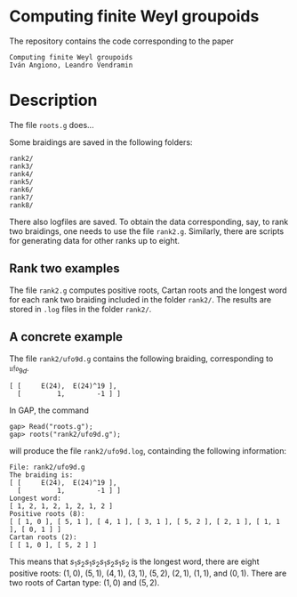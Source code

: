 # Computing finite Weyl groupoids

The repository contains the code corresponding to the paper

```
Computing finite Weyl groupoids  
Iván Angiono, Leandro Vendramin
```

# Description

The file ```roots.g``` does...

Some braidings are saved in the following folders: 
```
rank2/
rank3/
rank4/
rank5/
rank6/
rank7/
rank8/
```
There also logfiles are saved.  To obtain the data corresponding, say, to 
rank two braidings, one needs to use the file ```rank2.g```. Similarly, 
there are scripts for generating data for other ranks up to eight.  

## Rank two examples

The file ```rank2.g``` computes positive roots, Cartan roots and the longest word for each rank two braiding included in the folder ```rank2/```. The results are stored in ```.log``` files in the folder ```rank2/```.    

## A concrete example

The file ```rank2/ufo9d.g``` contains the following braiding, corresponding to $\mathfrak{ufo}_{9d}$. 
```
[ [     E(24),  E(24)^19 ],
  [         1,        -1 ] ]

```
In GAP, the command

```
gap> Read("roots.g");
gap> roots("rank2/ufo9d.g");
```
will produce the file ```rank2/ufo9d.log```, containding the following information: 
```
File: rank2/ufo9d.g
The braiding is:
[ [     E(24),  E(24)^19 ],
  [         1,        -1 ] ]
Longest word:
[ 1, 2, 1, 2, 1, 2, 1, 2 ]
Positive roots (8):
[ [ 1, 0 ], [ 5, 1 ], [ 4, 1 ], [ 3, 1 ], [ 5, 2 ], [ 2, 1 ], [ 1, 1 ], [ 0, 1 ] ]
Cartan roots (2):
[ [ 1, 0 ], [ 5, 2 ] ]
```
This means that $s_1s_2s_1s_2s_1s_2s_1s_2$ is the longest word, 
there are eight positive roots: $(1, 0)$, $(5, 1)$, $(4, 1)$, $(3, 1)$, $(5, 2)$, $(2, 1)$, $(1, 1)$, and $(0, 1)$. There are two roots of Cartan type: $(1,0)$ and $(5,2)$. 

